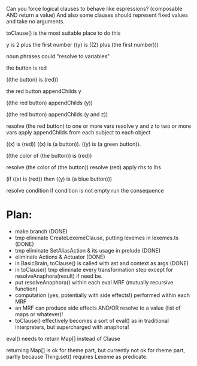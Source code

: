 Can you force logical clauses to behave like espressions? (composable AND return a value) And also some clauses should represent fixed values and take no arguments.

toClause() is the most suitable place to do this

y is 2 plus the first number 
((y) is ((2) plus (the first number)))

noun phrases could "resolve to variables"

the button is red

((the button) is (red))

the red button appendChilds y

((the red button) appendChilds (y))

((the red button) appendChilds (y and z))

resolve (the red button) to one or more vars
resolve y and z to two or more vars
apply appendChilds from each subject to each object

((x) is (red)) 
((x) is (a button)). 
((y) is (a green button)).


((the color of (the button)) is (red))

resolve (the color of (the button))
resolve (red)
apply rhs to lhs


(if ((x) is (red)) then ((y) is (a blue button)))


resolve condition
if condition is not empty run the consequence


# Plan:

* make branch (DONE)
* tmp eliminate CreateLexemeClause, putting lexemes in lexemes.ts (DONE)
* tmp eliminate SetAliasAction & its usage in prelude (DONE)
* eliminate Actions & Actuator (DONE)
* in BasicBrain, toClause() is called with ast and context as args (DONE)
* in toClause() tmp eliminate every transformation step except for resolveAnaphora(result) if need be.
* put resolveAnaphora() within each eval MRF (mutually recursive function)
* computation (yes, potentially with side effects!) performed within each MRF
* an MRF can produce side effects AND/OR resolve to a value (list of maps or whatever)!
* toClause() effectively becomes a sort of eval() as in traditional interpreters, but supercharged with anaphora!

eval() needs to return Map[] instead of Clause

returning Map[] is ok for theme part, but currently not ok for rheme part, partly because Thing.set() requires Lexeme as predicate.


